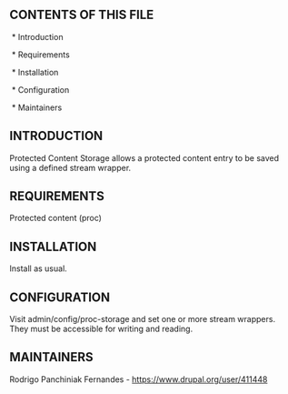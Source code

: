 CONTENTS OF THIS FILE
---------------------
 * Introduction

 * Requirements

 * Installation

 * Configuration

 * Maintainers

INTRODUCTION
------------
Protected Content Storage allows a protected content entry to be saved using
a defined stream wrapper.

REQUIREMENTS
------------
Protected content (proc)

INSTALLATION
------------
Install as usual.

CONFIGURATION
-------------
Visit admin/config/proc-storage and set one or more stream wrappers. They
must be accessible for writing and reading.

MAINTAINERS
-----------
Rodrigo Panchiniak Fernandes - https://www.drupal.org/user/411448
